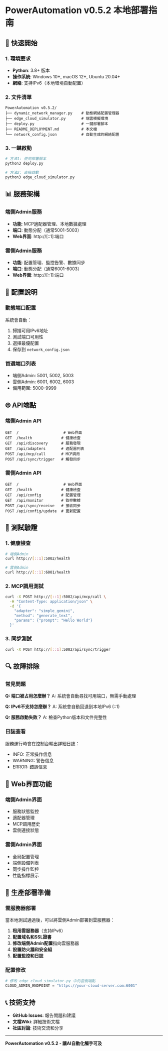 # PowerAutomation v0.5.2 本地部署指南

## 🚀 快速開始

### 1. 環境要求
- **Python**: 3.8+ 版本
- **操作系統**: Windows 10+, macOS 12+, Ubuntu 20.04+
- **網絡**: 支持IPv6（本地環境自動配置）

### 2. 文件清單
```
PowerAutomation v0.5.2/
├── dynamic_network_manager.py    # 動態網絡配置管理器
├── edge_cloud_simulator.py       # 端雲模擬環境
├── deploy.py                     # 一鍵部署腳本
├── README_DEPLOYMENT.md          # 本文檔
└── network_config.json           # 自動生成的網絡配置
```

### 3. 一鍵啟動
```bash
# 方法1: 使用部署腳本
python3 deploy.py

# 方法2: 直接啟動
python3 edge_cloud_simulator.py
```

## 📊 服務架構

### 端側Admin服務
- **功能**: MCP適配器管理、本地數據處理
- **端口**: 動態分配（通常5001-5003）
- **Web界面**: http://[::1]:端口

### 雲側Admin服務  
- **功能**: 配置管理、監控告警、數據同步
- **端口**: 動態分配（通常6001-6003）
- **Web界面**: http://[::1]:端口

## 🔧 配置說明

### 動態端口配置
系統會自動：
1. 掃描可用IPv6地址
2. 測試端口可用性
3. 選擇最優配置
4. 保存到 `network_config.json`

### 首選端口列表
- 端側Admin: 5001, 5002, 5003
- 雲側Admin: 6001, 6002, 6003
- 備用範圍: 5000-9999

## 🌐 API端點

### 端側Admin API
```
GET  /                    # Web界面
GET  /health             # 健康檢查
GET  /api/discovery      # 服務發現
GET  /api/adapters       # 適配器列表
POST /api/mcp/call       # MCP調用
POST /api/sync/trigger   # 觸發同步
```

### 雲側Admin API
```
GET  /                    # Web界面
GET  /health             # 健康檢查
GET  /api/config         # 配置管理
GET  /api/monitor        # 監控數據
POST /api/sync/receive   # 接收同步
POST /api/config/update  # 更新配置
```

## 🧪 測試驗證

### 1. 健康檢查
```bash
# 端側Admin
curl http://[::1]:5002/health

# 雲側Admin  
curl http://[::1]:6001/health
```

### 2. MCP調用測試
```bash
curl -X POST http://[::1]:5002/api/mcp/call \
  -H "Content-Type: application/json" \
  -d '{
    "adapter": "simple_gemini",
    "method": "generate_text", 
    "params": {"prompt": "Hello World"}
  }'
```

### 3. 同步測試
```bash
curl -X POST http://[::1]:5002/api/sync/trigger
```

## 🔍 故障排除

### 常見問題

**Q: 端口被占用怎麼辦？**
A: 系統會自動尋找可用端口，無需手動處理

**Q: IPv6不支持怎麼辦？**
A: 系統會自動回退到本地IPv6 (::1)

**Q: 服務啟動失敗？**
A: 檢查Python版本和文件完整性

### 日誌查看
服務運行時會在控制台輸出詳細日誌：
- INFO: 正常操作信息
- WARNING: 警告信息
- ERROR: 錯誤信息

## 📱 Web界面功能

### 端側Admin界面
- 服務狀態監控
- 適配器管理
- MCP調用歷史
- 雲側連接狀態

### 雲側Admin界面
- 全局配置管理
- 端側設備列表
- 同步操作監控
- 性能指標展示

## 🚀 生產部署準備

### 雲服務器部署
當本地測試通過後，可以將雲側Admin部署到雲服務器：

1. **租用雲服務器**（支持IPv6）
2. **配置域名和SSL證書**
3. **修改端側Admin配置**指向雲服務器
4. **設置防火牆和安全組**
5. **配置監控和日誌**

### 配置修改
```python
# 修改 edge_cloud_simulator.py 中的雲側端點
CLOUD_ADMIN_ENDPOINT = "https://your-cloud-server.com:6001"
```

## 📞 技術支持

- **GitHub Issues**: 報告問題和建議
- **文檔Wiki**: 詳細技術文檔
- **社區討論**: 技術交流和分享

---

**PowerAutomation v0.5.2 - 讓AI自動化觸手可及**

